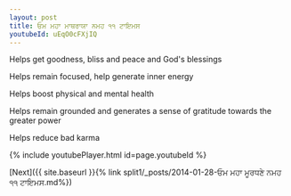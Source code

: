 ```yaml
---
layout: post
title: ਓਮ ਮਹਾ ਮਾਥਰਾਯਾ ਨਮਹ ੧੧ ਟਾਇਮਸ
youtubeId: uEqO0cFXjIQ
---
```

 
 
Helps get goodness, bliss and peace and God's blessings
 
Helps remain focused, help generate inner energy 
 
Helps boost physical and mental health 
 
Helps remain grounded and generates a sense of gratitude towards the greater power 
 
Helps reduce bad karma
 
 
 
 


{% include youtubePlayer.html id=page.youtubeId %}
 
[Next]({{ site.baseurl }}{% link  split1/_posts/2014-01-28-ਓਮ ਮਹਾ ਮੂਰਧਣੇ ਨਮਹ ੧੧ ਟਾਇਮਸ.md%})
 
